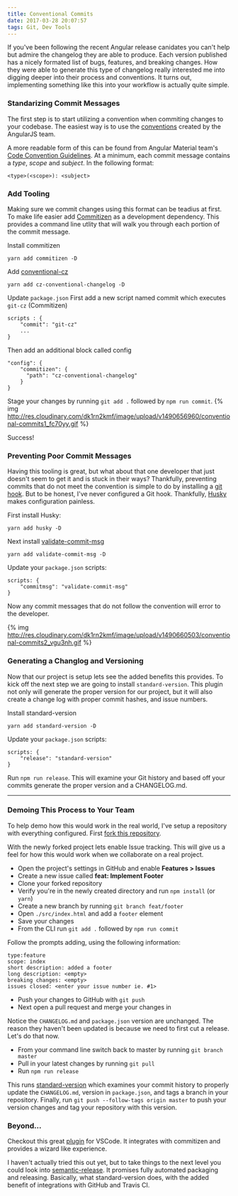 ```yaml
---
title: Conventional Commits
date: 2017-03-28 20:07:57
tags: Git, Dev Tools
---
```


If you've been following the recent Angular release canidates you can't help but admire the changelog they are able to produce. Each version published has a nicely formated list of bugs, features, and breaking changes. How they were able to generate this type of changelog really interested me into digging deeper into their process and conventions. It turns out, implementing something like this into your workflow is actually quite simple.

### Standarizing Commit Messages
The first step is to start utilizing a convention when commiting changes to your codebase. The easiest way is to use the [conventions](https://docs.google.com/document/d/1QrDFcIiPjSLDn3EL15IJygNPiHORgU1_OOAqWjiDU5Y/preview) created by the AngularJS team.

A more readable form of this can be found from Angular Material team's [Code Convention Guidelines](https://github.com/angular/material2/blob/master/CONTRIBUTING.md#-commit-message-guidelines). At a minimum, each commit message contains a *type*, *scope* and *subject*.  In the following format:

```
<type>(<scope>): <subject>
```

### Add Tooling
Making sure we commit changes using this format can be teadius at first. To make life easier add [Commitizen](http://Commitizen.github.io/cz-cli/) as a development dependency.  This provides a command line utlity that will walk you through each portion of the commit message.

Install commitizen
```
yarn add commitizen -D
```
Add [conventional-cz](https://github.com/commitizen/cz-conventional-changelog)
```
yarn add cz-conventional-changelog -D
```

Update `package.json`
First add a new script named commit which executes `git-cz` (Commitizen)
```
scripts : {
    "commit": "git-cz"
    ...
}
```
Then add an additional block called config
```
"config": {
    "commitizen": {
      "path": "cz-conventional-changelog"
    }
}
```
Stage your changes by running `git add .` followed by `npm run commit`.
{% img http://res.cloudinary.com/dk1rn2kmf/image/upload/v1490656960/conventional-commits1_fc70yy.gif %}

Success!

### Preventing Poor Commit Messages
Having this tooling is great, but what about that one developer that just doesn't seem to get it and is stuck in their ways? Thankfully, preventing commits that do not meet the convention is simple to do by installing a [git hook](https://git-scm.com/book/en/v2/Customizing-Git-Git-Hooks). But to be honest, I've never configured a Git hook. Thankfully, [Husky](https://github.com/typicode/husky) makes configuration painless.

First install Husky:
```
yarn add husky -D
```

Next install [validate-commit-msg](https://github.com/kentcdodds/validate-commit-msg)
```
yarn add validate-commit-msg -D
```

Update your `package.json` scripts:
```
scripts: {
    "commitmsg": "validate-commit-msg"
}
```
Now any commit messages that do not follow the convention will error to the developer.

{% img http://res.cloudinary.com/dk1rn2kmf/image/upload/v1490660503/conventional-commits2_vgu3nh.gif %}


### Generating a Changlog and Versioning
Now that our project is setup lets see the added benefits this provides. To kick off the next step we are going to install `standard-version`. This plugin not only will generate the proper version for our project, but it will also create a change log with proper commit hashes, and issue numbers. 

Install standard-version
```
yarn add standard-version -D
```
Update your `package.json` scripts:
```
scripts: {
    "release": "standard-version"
}
```
Run `npm run release`. This will examine your Git history and based off your commits generate the proper version and a CHANGELOG.md.
***
### Demoing This Process to Your Team
To help demo how this would work in the real world, I've setup a repository with everything configured. First [fork this repository](https://github.com/devboosts/conventional-commits).

With the newly forked project lets enable Issue tracking. This will give us a feel for how this would work when we collaborate on a real project.

* Open the project's settings in GitHub and enable **Features > Issues**
* Create a new issue called **feat: Implement Footer**
* Clone your forked repository
* Verify you're in the newly created directory and run `npm install` (or `yarn`)
* Create a new branch by running `git branch feat/footer`
* Open `./src/index.html` and add a `footer` element
* Save your changes
* From the CLI run `git add .` followed by `npm run commit`

Follow the prompts adding, using the following information:
```
type:feature
scope: index
short description: added a footer
long description: <empty>
breaking changes: <empty>
issues closed: <enter your issue number ie. #1>
```
* Push your changes to GitHub with `git push`
* Next open a pull request and merge your changes in

Notice the `CHANGELOG.md` and `package.json` version are unchanged.  The reason they haven't been updated is because we need to first cut a release. Let's do that now.

* From your command line switch back to master by running `git branch master`
* Pull in your latest changes by running `git pull`
* Run `npm run release`

This runs [standard-version](https://github.com/conventional-changelog/standard-version) which examines your commit history to properly update the `CHANGELOG.md`, version in `package.json`, and tags a branch in your repository.
Finally, run `git push --follow-tags origin master` to push your version changes and tag your repository with this version.

### Beyond...
Checkout this great [plugin](https://marketplace.visualstudio.com/items?itemName=KnisterPeter.vscode-commitizen) for VSCode. It integrates with commitizen and provides a wizard like experience.

I haven't actually tried this out yet, but to take things to the next level you could look into [semantic-release](https://github.com/semantic-release/semantic-release). It promises fully automated packaging and releasing.  Basically, what standard-version does, with the added benefit of integrations with GitHub and Travis CI.